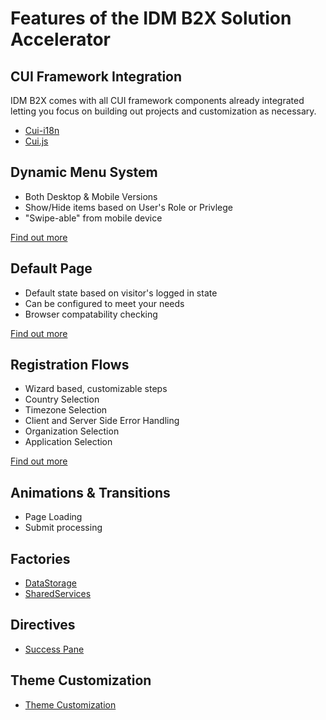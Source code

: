 # Features of the IDM B2X Solution Accelerator

## CUI Framework Integration

IDM B2X comes with all CUI framework components already integrated letting you focus on building out projects and customization as necessary.

- [Cui-i18n](cui-framework/cui-i18n.md)
- [Cui.js](factories/API.md)

## Dynamic Menu System
- Both Desktop & Mobile Versions
- Show/Hide items based on User\'s Role or Privlege
- "Swipe-able" from mobile device

[Find out more](menu-system.md)


## Default Page
- Default state based on visitor's logged in state
- Can be configured to meet your needs
- Browser compatability checking

[Find out more](default-page.md)


## Registration Flows
- Wizard based, customizable steps
- Country Selection
- Timezone Selection
- Client and Server Side Error Handling
- Organization Selection
- Application Selection

[Find out more](registration-flows.md)


## Animations & Transitions
- Page Loading
- Submit processing


## Factories
* [DataStorage](factories/Data-Storage.md)
* [SharedServices](factories/Shared-Services.md)


## Directives
* [Success Pane](directives/success-pane.md)


## Theme Customization
* [Theme Customization](theme-customization.md)
